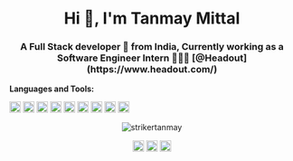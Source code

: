 <h1 align="center">Hi 👋, I'm Tanmay Mittal</h1>
<h3 align="center">A Full Stack developer 🚀 from India, Currently working as a Software Engineer Intern 🙍🏽‍♂️ [@Headout](https://www.headout.com/)</h3>

**Languages and Tools:**
<p align="left"><img src="https://konpa.github.io/devicon/devicon.git/icons/vuejs/vuejs-original-wordmark.svg" alt="vuejs" width="20" height="20"/> <img src="https://konpa.github.io/devicon/devicon.git/icons/react/react-original-wordmark.svg" alt="react" width="20" height="20"/> <img src="https://konpa.github.io/devicon/devicon.git/icons/django/django-original.svg" alt="django" width="20" height="20"/> <img src="https://konpa.github.io/devicon/devicon.git/icons/docker/docker-original-wordmark.svg" alt="docker" width="20" height="20"/> <img src="https://konpa.github.io/devicon/devicon.git/icons/html5/html5-original-wordmark.svg" alt="html5" width="20" height="20"/> <img src="https://konpa.github.io/devicon/devicon.git/icons/javascript/javascript-original.svg" alt="javascript" width="20" height="20"/> <img src="https://konpa.github.io/devicon/devicon.git/icons/typescript/typescript-original.svg" alt="typescript" width="20" height="20"/> <img src="https://konpa.github.io/devicon/devicon.git/icons/nodejs/nodejs-original-wordmark.svg" alt="nodejs" width="20" height="20"/> <img src="https://konpa.github.io/devicon/devicon.git/icons/python/python-original-wordmark.svg" alt="python" width="20" height="20"/></p><p align="center"> <img src="https://github-readme-stats.vercel.app/api?username=strikertanmay&show_icons=true" alt="strikertanmay" /> </p>

<p align="center">
<a href="https://twitter.com/tanmaymittal0" target="blank"><img align="center" src="https://cdn.jsdelivr.net/npm/simple-icons@3.0.1/icons/twitter.svg" alt="tanmaymittal0" height="20" width="20" /></a>
<a href="https://linkedin.com/in/tanmay-mittal-3784a8155" target="blank"><img align="center" src="https://cdn.jsdelivr.net/npm/simple-icons@3.0.1/icons/linkedin.svg" alt="tanmay-mittal-3784a8155" height="20" width="20" /></a>
<a href="https://instagram.com/strikertanmay" target="blank"><img align="center" src="https://cdn.jsdelivr.net/npm/simple-icons@3.0.1/icons/instagram.svg" alt="strikertanmay" height="20" width="20" /></a>
</p>

